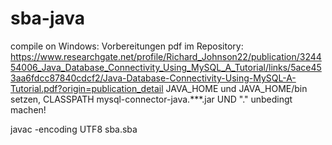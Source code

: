 # sba-java

compile on Windows:
Vorbereitungen pdf im Repository: https://www.researchgate.net/profile/Richard_Johnson22/publication/324454006_Java_Database_Connectivity_Using_MySQL_A_Tutorial/links/5ace453aa6fdcc87840cdcf2/Java-Database-Connectivity-Using-MySQL-A-Tutorial.pdf?origin=publication_detail
JAVA_HOME und JAVA_HOME/bin setzen, CLASSPATH mysql-connector-java.***.jar UND "." unbedingt machen!

javac -encoding UTF8 sba.sba
